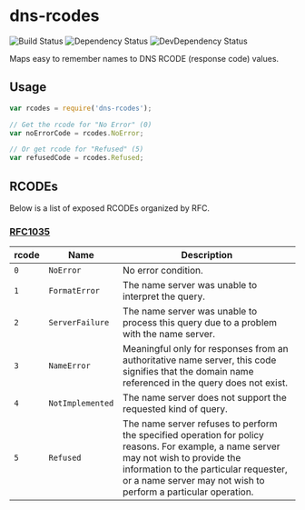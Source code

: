 # dns-rcodes

![Build Status](https://travis-ci.org/rsandor/dns-rcodes.svg?branch=master)
![Dependency Status](https://david-dm.org/rsandor/dns-rcodes.svg)
![DevDependency Status](https://david-dm.org/rsandor/dns-rcodes/dev-status.svg)

Maps easy to remember names to DNS RCODE (response code) values.
<!-- ,
[RFC2136](http://tools.ietf.org/html/rfc2136),
[RFC2930](http://tools.ietf.org/html/rfc2930),
[RFC2845](http://www.iana.org/go/rfc2845),
[RFC4635](http://tools.ietf.org/html/rfc4635),
[RFC6672](http://tools.ietf.org/html/rfc6672),
[RFC6891](http://tools.ietf.org/html/rfc6891),
[RFC6895](http://tools.ietf.org/html/rfc6895) -->

## Usage

```js
var rcodes = require('dns-rcodes');

// Get the rcode for "No Error" (0)
var noErrorCode = rcodes.NoError;

// Or get rcode for "Refused" (5)
var refusedCode = rcodes.Refused;
```

## RCODEs

Below is a list of exposed RCODEs organized by RFC.

### [RFC1035](http://tools.ietf.org/html/rfc1035)

rcode | Name | Description
------|------|------------
`0` | `NoError` | No error condition.
`1` | `FormatError` | The name server was unable to interpret the query.
`2` | `ServerFailure` | The name server was unable to process this query due to a problem with the name server.
`3` | `NameError` | Meaningful only for responses from an authoritative name server, this code signifies that the domain name referenced in the query does not exist.
`4` | `NotImplemented` | The name server does not support the requested kind of query.
`5` | `Refused` | The name server refuses to perform the specified operation for policy reasons.  For example, a name server may not wish to provide the information to the particular requester, or a name server may not wish to perform a particular operation.

###
